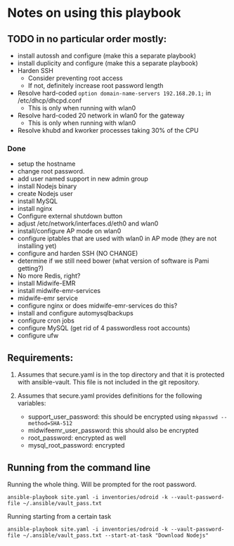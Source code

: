 # Notes on using this playbook

## TODO in no particular order mostly:

- install autossh and configure (make this a separate playbook)
- install duplicity and configure (make this a separate playbook)
- Harden SSH
   - Consider preventing root access
   - If not, definitely increase root password length
- Resolve hard-coded `option domain-name-servers 192.168.20.1;` in /etc/dhcp/dhcpd.conf
   - This is only when running with wlan0
- Resolve hard-coded 20 network in wlan0 for the gateway
   - This is only when running with wlan0
- Resolve khubd and kworker processes taking 30% of the CPU

### Done

- setup the hostname
- change root password.
- add user named support in new admin group
- install Nodejs binary
- create Nodejs user
- install MySQL
- install nginx
- Configure external shutdown button
- adjust /etc/network/interfaces.d/eth0 and wlan0
- install/configure AP mode on wlan0
- configure iptables that are used with wlan0 in AP mode (they are not installing yet)
- configure and harden SSH (NO CHANGE)
- determine if we still need bower (what version of software is Pami getting?)
- No more Redis, right?
- install Midwife-EMR
- install midwife-emr-services
- midwife-emr service
- configure nginx or does midwife-emr-services do this?
- install and configure automysqlbackups
- configure cron jobs
- configure MySQL (get rid of 4 passwordless root accounts)
- configure ufw

## Requirements:

1. Assumes that secure.yaml is in the top directory and that it is protected
   with ansible-vault. This file is not included in the git repository.

2. Assumes that secure.yaml provides definitions for the following variables:

   - support_user_password: this should be encrypted using `mkpasswd --method=SHA-512`
   - midwifeemr_user_password: this should also be encrypted
   - root_password: encrypted as well
   - mysql_root_password: encrypted



## Running from the command line

Running the whole thing. Will be prompted for the root password.

```
ansible-playbook site.yaml -i inventories/odroid -k --vault-password-file ~/.ansible/vault_pass.txt
```

Running starting from a certain task

```
ansible-playbook site.yaml -i inventories/odroid -k --vault-password-file ~/.ansible/vault_pass.txt --start-at-task "Download Nodejs"
```
